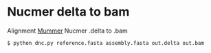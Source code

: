 # Nucmer delta to bam
Alignment [Mummer](https://github.com/mummer4/mummer) Nucmer .delta to .bam

    $ python dnc.py reference.fasta assembly.fasta out.delta out.bam
